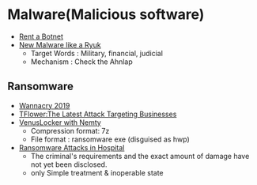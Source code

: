 # Malware(Malicious software)
* [Rent a Botnet](http://m.boannews.com/html/detail.html?idx=83102)<br>
* [New Malware like a Ryuk](https://www.boannews.com/media/view.asp?idx=82973&page=1&kind=1)<br>
  * Target Words : Military, financial, judicial
  * Mechanism : Check the Ahnlap
## Ransomware
* [Wannacry 2019](http://m.boannews.com/html/detail.html?idx=83066)<br>
* [TFlower:The Latest Attack Targeting Businesses](https://blog.alyac.co.kr/2520)<br>
* [VenusLocker with Nemty](https://www.boannews.com/media/view.asp?idx=83142&kind=1&sub_kind=)<br>
  * Compression format: 7z<br>
  * File format : ransomware exe (disguised as hwp)<br>
* [Ransomware Attacks in Hospital](https://www.boannews.com/media/view.asp?idx=83182&page=1&kind=1)
  * The criminal's requirements and the exact amount of damage have not yet been disclosed.
  * only Simple treatment  & inoperable state
